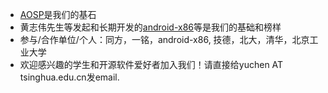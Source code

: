 * [AOSP](https://source.android.com/)是我们的基石
* 黄志伟先生等发起和长期开发的[android-x86](http://android-x86.org/)等是我们的基础和榜样
* 参与/合作单位/个人：同方，一铭，android-x86, 技德，北大，清华，北京工业大学
* 欢迎感兴趣的学生和开源软件爱好者加入我们！请直接给yuchen AT tsinghua.edu.cn发email.
